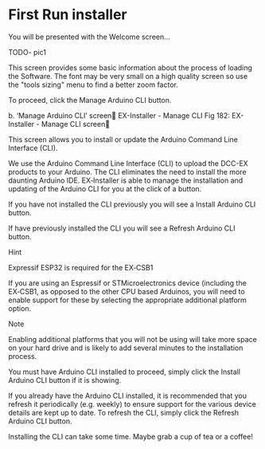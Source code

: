 # First Run installer

You will be presented with the Welcome screen…

TODO- pic1

This screen provides some basic information about the process of loading the Software. The font may be very small on a high quality screen so use the "tools sizing" menu to find a better zoom factor. 

To proceed, click the Manage Arduino CLI button.

b. ‘Manage Arduino CLI’ screen
EX-Installer - Manage CLI
Fig 182: EX-Installer - Manage CLI screen

This screen allows you to install or update the Arduino Command Line Interface (CLI).

We use the Arduino Command Line Interface (CLI) to upload the DCC-EX products to your Arduino. The CLI eliminates the need to install the more daunting Arduino IDE. EX‑Installer is able to manage the installation and updating of the Arduino CLI for you at the click of a button.

If you have not installed the CLI previously you will see a Install Arduino CLI button.

If have previously installed the CLI you will see a Refresh Arduino CLI button.

Hint

Expressif ESP32 is required for the EX‑CSB1

If you are using an Espressif or STMicroelectronics device (including the EX‑CSB1, as opposed to the other CPU based Arduinos, you will need to enable support for these by selecting the appropriate additional platform option.

Note

Enabling additional platforms that you will not be using will take more space on your hard drive and is likely to add several minutes to the installation process.

You must have Arduino CLI installed to proceed, simply click the Install Arduino CLI button if it is showing.

If you already have the Arduino CLI installed, it is recommended that you refresh it periodically (e.g. weekly) to ensure support for the various device details are kept up to date. To refresh the CLI, simply click the Refresh Arduino CLI button.

Installing the CLI can take some time. Maybe grab a cup of tea or a coffee!
